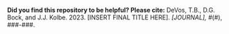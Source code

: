 __Did you find this repository to be helpful? Please cite:__ DeVos, T.B., D.G. Bock, and J.J. Kolbe. 2023. [INSERT FINAL TITLE HERE]. _[JOURNAL], #_(#), ###-###.
